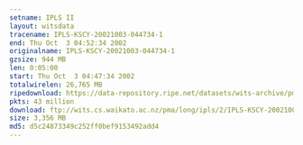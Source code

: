 ```yaml
---
setname: IPLS II
layout: witsdata
tracename: IPLS-KSCY-20021003-044734-1
end: Thu Oct  3 04:52:34 2002
originalname: IPLS-KSCY-20021003-044734-1
gzsize: 944 MB
len: 0:05:00
start: Thu Oct  3 04:47:34 2002
totalwirelen: 26,765 MB
ripedownload: https://data-repository.ripe.net/datasets/wits-archive/pma/long/ipls/2/IPLS-KSCY-20021003-044734-1.gz
pkts: 43 million
download: ftp://wits.cs.waikato.ac.nz/pma/long/ipls/2/IPLS-KSCY-20021003-044734-1.gz
size: 3,356 MB
md5: d5c24873349c252ff0bef9153492add4
---
```

